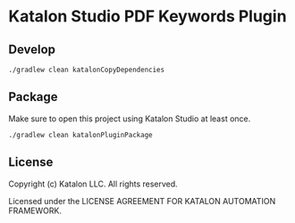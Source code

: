 # Katalon Studio PDF Keywords Plugin

## Develop

```
./gradlew clean katalonCopyDependencies
```

## Package

Make sure to open this project using Katalon Studio at least once.

```
./gradlew clean katalonPluginPackage
```

## License

Copyright (c) Katalon LLC. All rights reserved.

Licensed under the LICENSE AGREEMENT FOR KATALON AUTOMATION FRAMEWORK.
